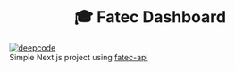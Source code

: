 <h1 align="center">🎓 Fatec Dashboard</h1>

[![deepcode](https://www.deepcode.ai/api/gh/badge?key=eyJhbGciOiJIUzI1NiIsInR5cCI6IkpXVCJ9.eyJwbGF0Zm9ybTEiOiJnaCIsIm93bmVyMSI6InBlZHJvZ25lcmkiLCJyZXBvMSI6ImZhdGVjLWRhc2hib2FyZCIsImluY2x1ZGVMaW50IjpmYWxzZSwiYXV0aG9ySWQiOjEyNzEwLCJpYXQiOjE2MDE0MzkxNzF9.1X-YXamCSb5RMXEVLO6hm9o48A_iNwcz2Tj4McrKSJE)](https://www.deepcode.ai/app/gh/pedrogneri/fatec-dashboard/_/dashboard?utm_content=gh%2Fpedrogneri%2Ffatec-dashboard)  
Simple Next.js project using [fatec-api](https://www.npmjs.com/package/fatec-api)
